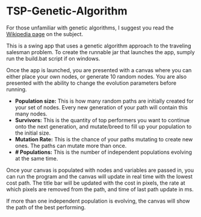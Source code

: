 # TSP-Genetic-Algorithm
For those unfamiliar with genetic algorithms, I suggest you read the [Wikipedia page](https://en.wikipedia.org/wiki/Genetic_algorithm) on the subject.

This is a swing app that uses a genetic algorithm approach to the traveling salesman problem.
To create the runnable jar that launches the app, sumply run the build.bat script if on windows.

Once the app is launched, you are presented with a canvas where you can either place your own nodes, or generate 10 random nodes. 
You are also presented with the ability to change the evolution parameters before running.

* **Population size:** This is how many random paths are initially created for your set of nodes. Every new generation of your path will contain this many nodes.
* **Survivors:** This is the quantity of top performers you want to continue onto the next generation, and mutate/breed to fill up your population to the initial size.
* **Mutation Rate:** This is the chance of your paths mutating to create new ones. The paths can mutate more than once.
* **# Populations:** This is the number of independent populations evolving at the same time. 

Once your canvas is populated with nodes and variables are passed in, you can run the program and the canvas will update in real time with the lowest cost path. The title bar will be updated with the cost in pixels, the rate at which pixels are removed from the path, and time of last path update in ms. 

If more than one independent population is evolving, the canvas will show the path of the best performing. 
